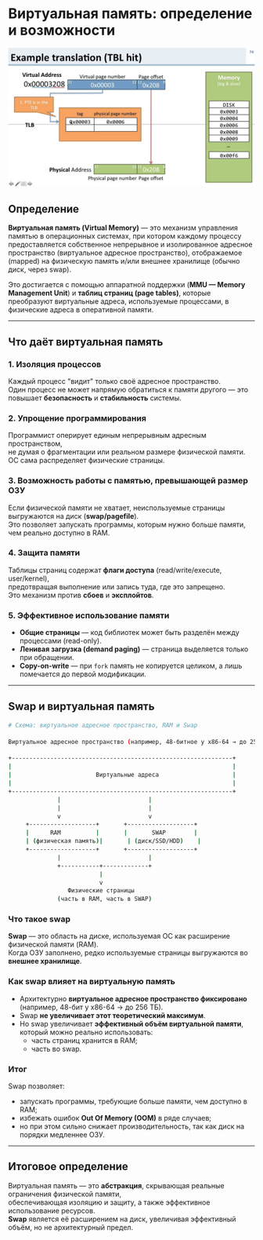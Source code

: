 # Виртуальная память: определение и возможности

![vm](./img.png)

## Определение
**Виртуальная память (Virtual Memory)** — это механизм управления памятью в операционных системах, при котором каждому процессу предоставляется собственное непрерывное и изолированное адресное пространство (виртуальное адресное пространство), отображаемое (mapped) на физическую память и/или внешнее хранилище (обычно диск, через swap).

Это достигается с помощью аппаратной поддержки (**MMU — Memory Management Unit**) и **таблиц страниц (page tables)**, которые преобразуют виртуальные адреса, используемые процессами, в физические адреса в оперативной памяти.

---

## Что даёт виртуальная память

### 1. Изоляция процессов
Каждый процесс "видит" только своё адресное пространство.  
Один процесс не может напрямую обратиться к памяти другого — это повышает **безопасность** и **стабильность** системы.

### 2. Упрощение программирования
Программист оперирует единым непрерывным адресным пространством,  
не думая о фрагментации или реальном размере физической памяти.  
ОС сама распределяет физические страницы.

### 3. Возможность работы с памятью, превышающей размер ОЗУ
Если физической памяти не хватает, неиспользуемые страницы выгружаются на диск (**swap/pagefile**).  
Это позволяет запускать программы, которым нужно больше памяти, чем реально доступно в RAM.

### 4. Защита памяти
Таблицы страниц содержат **флаги доступа** (read/write/execute, user/kernel),  
предотвращая выполнение или запись туда, где это запрещено.  
Это механизм против **сбоев** и **эксплойтов**.

### 5. Эффективное использование памяти
- **Общие страницы** — код библиотек может быть разделён между процессами (read-only).
- **Ленивая загрузка (demand paging)** — страница выделяется только при обращении.
- **Copy-on-write** — при `fork` память не копируется целиком, а лишь помечается до первой модификации.

---

## Swap и виртуальная память

```bash
# Схема: виртуальное адресное пространство, RAM и Swap

Виртуальное адресное пространство (например, 48-битное у x86-64 → до 256 ТБ):

+---------------------------------------------------------------+
|                                                               |
|                        Виртуальные адреса                     |
|                                                               |
+---------------------------------------------------------------+
              |                         |
              |                         |
              v                         v
     +-------------------+       +-------------------+
     |      RAM          |       |       SWAP        |
     | (физическая память)|       | (диск/SSD/HDD)    |
     +-------------------+       +-------------------+
              |                         |
              +-----------+-------------+
                          |
                          v
                 Физические страницы
              (часть в RAM, часть в SWAP)


```

### Что такое swap
**Swap** — это область на диске, используемая ОС как расширение физической памяти (RAM).  
Когда ОЗУ заполнено, редко используемые страницы выгружаются во **внешнее хранилище**.

### Как swap влияет на виртуальную память
- Архитектурно **виртуальное адресное пространство фиксировано** (например, 48-бит у x86-64 → до 256 ТБ).
- Swap **не увеличивает этот теоретический максимум**.
- Но swap увеличивает **эффективный объём виртуальной памяти**, который можно реально использовать:
    - часть страниц хранится в RAM;
    - часть во swap.

### Итог
Swap позволяет:
- запускать программы, требующие больше памяти, чем доступно в RAM;
- избежать ошибок **Out Of Memory (OOM)** в ряде случаев;
- но при этом сильно снижает производительность, так как диск на порядки медленнее ОЗУ.

---

## Итоговое определение
Виртуальная память — это **абстракция**, скрывающая реальные ограничения физической памяти,  
обеспечивающая изоляцию и защиту, а также эффективное использование ресурсов.  
**Swap** является её расширением на диск, увеличивая эффективный объём, но не архитектурный предел.